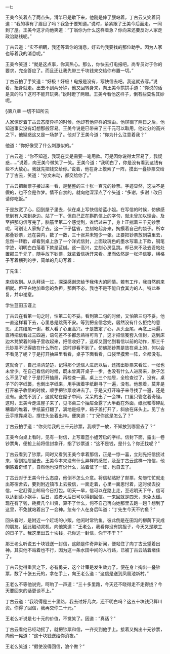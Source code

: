     一七 

   王美今笑着点了两点头。滑竿已是歇下来，他刚是伸了腰站着，丁古云又笑着问道：“我的事有了眉目了吗？我急于要知道。”说时，紧紧跟了王美今后面走。一同到了屋。王美今这才向他笑道：“丁翁你为什么这样着急？你向来还要反对人家走政治路线呢。”

   丁古云道：“实不相瞒，我还等着你的消息，好去约我要找的那位助手。因为人家也等着我的消息呢。”

   王美今笑道：“就是这点事，你真热心。那么，你快去打电报吧。尚专员对于你的要求，完全答应了。而且还让我先带三千块钱来交给你布置一切。”

   丁古云拍了手笑道：“好极！好极！电报是没有，写快信去吧。我这就去写。”说着，扭身就走。出去不到两分钟，他又回转身来，向王美今拱拱手道：“你说的话是真的吗？这可不能开玩笑。”说时瞪了两眼。王美今看他这样子，倒有些莫名其妙呢。

   §第八章 一切不知所云

   人家惊讶着丁古云态度异样的时候，他却有他异样的理由。他徘徊了两日之后，他知道事实没有幻想那般容易。王美今说是已带来了三千元可以取用，他过分的高兴之下，他疑惑这又是一场梦了。他对了王美今道：“你为什么注意着我？”

   他道：“你好像受了什么刺激似的。”

   丁古云道：“你不知道，我现在实是需要一笔用款。可是因你说得太容易了，我疑惑……”说着，向王美今微笑了一笑。王美今道：“我明白了，你是没有看到这钱有些不大放心。我就先把钱交给你。”说着，他在身上摸索了一阵，摸出一叠钞票交给了丁古云，笑道：“分文未动，都交给你了。”

   丁古云把新票子接过来一看，是整整的三十张一百元的钞票。字迹显然，这决不是假的，也不会是作梦。情不自禁的，就向他深深点了个头道：“多谢，多谢！改日请你吃饭。”

   于是放宽了心，回到屋子里去，伏在桌上写快信给蓝小姐。在写信的时候，仿佛感觉到有人来到身边。站了一下。但自己正在斟酌信上的字句，就未曾加以理会。及至把那句信写完了，脑筋里第二个感觉到，省悟过来了，身上正揣着三千元钞票呢，可别让人家掏了去。这一下子猛省，立刻站起身来，掏摸着自己的袋子。所幸那叠钞票，还在袋内，数了一数，三十张并未短少一张。正要把钞票放到袋里去，忽然一转脸，却看到桌上放了一个洋式信封，上面玫瑰色的墨水写着上下款，钢笔字迹，明明白白落着下款是蓝缄。这一高兴，立刻心房乱跳。却已来不及去妥帖处置那三千元了，随手放下钞票，就拿着信拆开来看。里而依然是一张洋信笺，横格子写着横列的字，简单的几句写着：

   丁先生：

   来信收到。从头拜读一过，深深感谢您给予我伟大的同情。若有工作，我自然前来相就。但平白地加重您的负担，那倒不必。我也不是不能自食其力的人。特此奉复，并申谢意。

   学生蓝田玉谨上

   丁古云在看第一句之时，怕第二句不妥。看到第二句的时候，又怕第三句不妥。他一直这样看下去，心里总是跳荡不安。等到把全信念完，居然没有什么拒绝的意思，尤其结尾一谢，教人看了心里高兴。于是放定了心，从头至尾，再念上两遍，直待把信看过三四遍，语句差不多都念熟得可背了，这才把信笺套入信封，送到床边木凳架着的箱子里收起来，把信收好了，这却又回忆到看信以前的动作，那三千元钞票不记得放在什么所在，这时却看不到了。仿佛那钞票是放在桌上的，何以会不看见了呢？于是打开抽屉里看看，桌子下面看看，口袋里摸索一阵，全都没有。

   这就奇了，自己清清楚楚，记得那个送信人进房以后，还掏出钞票来看过，一张也未曾少。在自己看信的时候，既未曾离开桌子一步，也没有什么人进房来，款子怎么不见了呢？于是打开抽屉，再检查一遍。桌上三个抽屉，全检查过了，没有。桌子下的字纸篓，也倒出字纸来，用手拨着字纸翻寻了一遍，没有。他想着，莫非是打开箱子收信的时候，顺手把钞票收进去了。于是又打开箱子来寻找了一遍，还是没有。全找不到了，这就站在屋子中间，呆呆的出了一会神，口里只管念着奇怪。这时，王美今走进屋子来了，见书桌三个抽屉全露了大半截在外面，纸张和零碎乱糟着的堆着，字纸篓打翻了，满地是纸字，箱子盖打开了，斜放在床头上。见丁古云手撑靠桌沿，撑住头坐着出神。便笑道：“丁兄你这是怎么了？”

   丁古云拍手道：“你交给我的三千元钞票，我顺手一放，不知放到哪里去了？”

   王美今向桌上看时，见有一封信，上写着蓝小姐芳启的字样。信封下面，露出一卷钞票角，便抢上前将信封拿开，指了钞票道：“这不是钱，是什么？你还找呢？”

   丁古云看到了钞票，同时又看到王美今拿着那信，正是一惊一喜，立刻先把信接过来，塞到抽屉里去。王美今本来没有什么异样的感觉，及至丁古云这样一抢信，他倒感着奇怪了，自然他也没有说什么，站着怔了一怔，也自去了。

   丁古云对于王美今什么态度，他倒不怎么介意。将信粘贴好了邮票，匆匆忙忙就走出寄宿舍去，要到附近镇市上去投信，一面走着，心里一面思忖着，这时侯去投信，一定赶得上邮局今日打包。明天一早，信可以在路上走，至迟明天下午，信可以达到蓝小姐手，后日，或者大后日可以得到回信。一来回就是四天，未免太缓。现在有了钱，耗费几个川资，算不了什么，何不自己再向她那里去跑一趟？想到了这里，不免就站着出了一会神。忽有个人在身后叫道：“丁先生今天不钓鱼？”

   回头看时，是附近一个赶场的小贩，他闲时常钓鱼，彼此倒是在田沟的柳荫下交成的朋友。因此触动灵机，向他笑道：“王老么，我看你没有挑担子，今天又是歇工的日子了。我这里出五十块钱，托你送一封信，你干不干？”

   那王老么听说五十块钱送一封信，这颇是件奇异新闻，便站住了向丁古云望着出神。其实他不站着也不行，因为这一条水田中间的人行路，已被丁古云站着堵住了。

   丁古云觉得重赏之下，必有勇夫，这个计策是发生效力了。便在身上掏出一叠钞票，数了十张五元的，拿在手上，向王老么道：“这信是送到凤凰池新村。”

   王老么不等他说完，呵哟了一声道：“三十多里路，今天还不晓得走不走得拢？今天要回来的话更谈不上。”

   丁古云道：“我晓得是三十里路，我去过好几次，还不明白吗？这五十块钱只算川资。你得了回信，我再交你二十元。”

   王老么听说是七十元的价值，不觉笑了。因道：“真话？”

   丁古云看他已经动摇了，就把钞票和信，一齐交到他手上。接着又掏出十元钞票，向他一晃道：“这十块钱送给你消夜。”

   王老么笑道：“假使没得回信，浪个做？”

